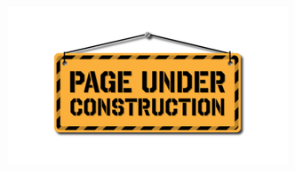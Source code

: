<!-- ## `LegendSale`





### `isValidListing(uint256 listingId)`






### `_createLegendSale(address nftContract, uint256 legendId, uint256 price)` (internal)





### `_buyLegend(uint256 listingId)` (internal)





### `_makeLegendOffer(address nftContract, address payable legendOwner, uint256 legendId) → uint256` (internal)





### `_decideLegendOffer(uint256 listingId, bool isAccepted)` (internal)





### `_cancelLegendListing(uint256 listingId)` (internal)





### `fetchListingCounts() → struct Counters.Counter, struct Counters.Counter, struct Counters.Counter` (public)



Getters implemented in parent contract LegendsMarketplace

### `fetchOfferDetails(uint256 listingId) → struct LegendSale.OfferDetails` (public)






### `OfferMade(uint256 listingId, uint256 price)`





### `OfferDecided(uint256 listingId, bool isAccepted)`






### `OfferDetails`


uint256 expirationTime


address payable legendOwner


bool isAccepted


 -->

![Under Construction](../../../../static/img/underConstruction.png)